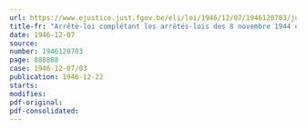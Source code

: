 ```yaml
---
url: https://www.ejustice.just.fgov.be/eli/loi/1946/12/07/1946120703/justel
title-fr: "Arrêté-loi complétant les arrêtés-lois des 8 novembre 1944 et 29 mai 1945 relatifs à la liquidation de la corporation nationale de l'agriculture et de l'alimentation"
date: 1946-12-07
source:
number: 1946120703
page: 888888
case: 1946-12-07/03
publication: 1946-12-22
starts:
modifies:
pdf-original:
pdf-consolidated:
---
```


